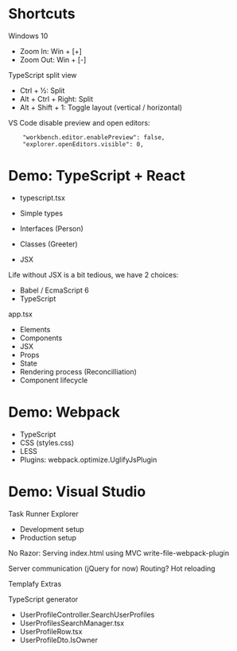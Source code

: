 
# Shortcuts

Windows 10
- Zoom In: Win + [+]
- Zoom Out: Win + [-]

TypeScript split view
- Ctrl + ½: Split
- Alt + Ctrl + Right: Split
- Alt + Shift + 1: Toggle layout (vertical / horizontal)

VS Code disable preview and open editors:
```
    "workbench.editor.enablePreview": false,
    "explorer.openEditors.visible": 0,
```

# Demo: TypeScript + React

- typescript.tsx

- Simple types
- Interfaces (Person)
- Classes (Greeter)
- JSX

Life without JSX is a bit tedious, we have 2 choices:
- Babel / EcmaScript 6
- TypeScript

app.tsx

- Elements
- Components
- JSX
- Props
- State
- Rendering process (Reconcilliation)
- Component lifecycle

# Demo: Webpack

- TypeScript
- CSS (styles.css)
- LESS
- Plugins: webpack.optimize.UglifyJsPlugin

# Demo: Visual Studio

Task Runner Explorer
- Development setup
- Production setup

No Razor: Serving index.html using MVC write-file-webpack-plugin

Server communication (jQuery for now)
Routing?
Hot reloading

Templafy Extras

TypeScript generator
- UserProfileController.SearchUserProfiles
- UserProfilesSearchManager.tsx
- UserProfileRow.tsx
- UserProfileDto.IsOwner
